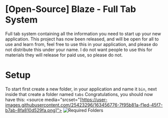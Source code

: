 # [Open-Source] Blaze - Full Tab System
Full tab system containing all the information you need to start up your new application. This project has now been released, and will be open for all to use and learn from, feel free to use this in your application, and please do not distribute this under your name. I do not want people to use this for materials they will release for paid use, so please do not.

# Setup

To start first create a new folder, in your application and name it ```bin```, next inside that create a folder named ```tabs```
Congratulations, you should now have this: 
<picture>
  <source media="srcset="[https://user-images.githubusercontent.com/25423296/163456776-7f95b81a-f1ed-45f7-b7ab-8fa810d529fa.png]">
  <img alt="Required Folders">
</picture>
